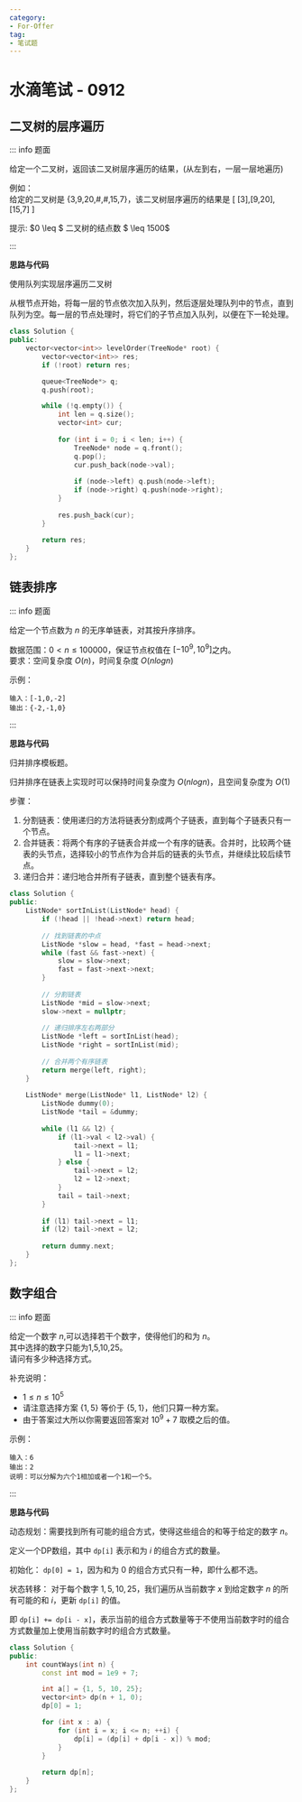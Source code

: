 ```yaml
---
category: 
- For-Offer
tag: 
- 笔试题 
---
```


# 水滴笔试 - 0912

<!-- more -->

## 二叉树的层序遍历

::: info 题面

给定一个二叉树，返回该二叉树层序遍历的结果，(从左到右，一层一层地遍历)

例如：  
给定的二叉树是 {3,9,20,#,#,15,7}，该二叉树层序遍历的结果是 [ \[3],\[9,20],\[15,7] ]

提示:
$0 \leq $ 二叉树的结点数 $ \leq 1500$

:::

**思路与代码**

使用队列实现层序遍历二叉树

从根节点开始，将每一层的节点依次加入队列，然后逐层处理队列中的节点，直到队列为空。每一层的节点处理时，将它们的子节点加入队列，以便在下一轮处理。

```cpp
class Solution {
public:
    vector<vector<int>> levelOrder(TreeNode* root) {
        vector<vector<int>> res;
        if (!root) return res;

        queue<TreeNode*> q;
        q.push(root);

        while (!q.empty()) {
            int len = q.size();
            vector<int> cur;
            
            for (int i = 0; i < len; i++) {
                TreeNode* node = q.front();
                q.pop();
                cur.push_back(node->val);
                
                if (node->left) q.push(node->left);
                if (node->right) q.push(node->right);
            }
            
            res.push_back(cur);
        }
        
        return res;
    }
};
```

## 链表排序

::: info 题面

给定一个节点数为 $n$ 的无序单链表，对其按升序排序。

数据范围：$0<n≤100000$，保证节点权值在 $[−10^9, 10^9]$之内。  
要求：空间复杂度 $O(n)$，时间复杂度 $O(nlogn)$

示例：
```
输入：[-1,0,-2]
输出：{-2,-1,0}
```

:::

**思路与代码**

归并排序模板题。

归并排序在链表上实现时可以保持时间复杂度为 $O(n logn)$，且空间复杂度为 $O(1)$

步骤：

1. 分割链表：使用递归的方法将链表分割成两个子链表，直到每个子链表只有一个节点。
2. 合并链表：将两个有序的子链表合并成一个有序的链表。合并时，比较两个链表的头节点，选择较小的节点作为合并后的链表的头节点，并继续比较后续节点。
3. 递归合并：递归地合并所有子链表，直到整个链表有序。

```cpp
class Solution {
public:
    ListNode* sortInList(ListNode* head) {
        if (!head || !head->next) return head;
        
        // 找到链表的中点
        ListNode *slow = head, *fast = head->next;
        while (fast && fast->next) {
            slow = slow->next;
            fast = fast->next->next;
        }
        
        // 分割链表
        ListNode *mid = slow->next;
        slow->next = nullptr;
        
        // 递归排序左右两部分
        ListNode *left = sortInList(head);
        ListNode *right = sortInList(mid);
        
        // 合并两个有序链表
        return merge(left, right);
    }
    
    ListNode* merge(ListNode* l1, ListNode* l2) {
        ListNode dummy(0);
        ListNode *tail = &dummy;
        
        while (l1 && l2) {
            if (l1->val < l2->val) {
                tail->next = l1;
                l1 = l1->next;
            } else {
                tail->next = l2;
                l2 = l2->next;
            }
            tail = tail->next;
        }
        
        if (l1) tail->next = l1;
        if (l2) tail->next = l2;
        
        return dummy.next;
    }
};
```

## 数字组合

::: info 题面

给定一个数字 $n$,可以选择若干个数字，使得他们的和为 $n$。  
其中选择的数字只能为1,5,10,25。  
请问有多少种选择方式。  

补充说明：
- $1≤n≤10^5$
- 请注意选择方案 $\{1,5\}$ 等价于 $\{5,1\}$，他们只算一种方案。
- 由于答案过大所以你需要返回答案对 $10^9 + 7$ 取模之后的值。

示例：
```
输入：6
输出：2
说明：可以分解为六个1相加或者一个1和一个5。
```

:::

**思路与代码**

动态规划：需要找到所有可能的组合方式，使得这些组合的和等于给定的数字 $n$。

定义一个DP数组，其中 `dp[i]` 表示和为 $i$ 的组合方式的数量。

初始化： `dp[0] = 1`，因为和为 $0$ 的组合方式只有一种，即什么都不选。

状态转移： 对于每个数字 $1, 5, 10, 25$，我们遍历从当前数字 $x$ 到给定数字 $n$ 的所有可能的和 $i$，更新 `dp[i]` 的值。

即 `dp[i] += dp[i - x]`，表示当前的组合方式数量等于不使用当前数字时的组合方式数量加上使用当前数字时的组合方式数量。

```cpp
class Solution {
public:
    int countWays(int n) {
        const int mod = 1e9 + 7;

        int a[] = {1, 5, 10, 25};
        vector<int> dp(n + 1, 0);
        dp[0] = 1;

        for (int x : a) {
            for (int i = x; i <= n; ++i) {
                dp[i] = (dp[i] + dp[i - x]) % mod;
            }
        }
        
        return dp[n];
    }
};
```
